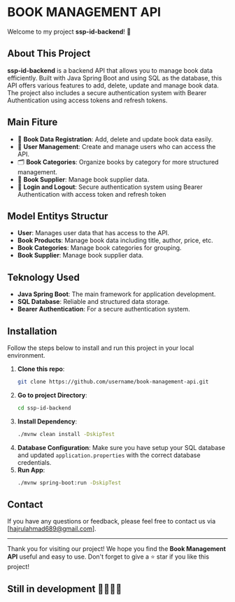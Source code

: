# BOOK MANAGEMENT API

Welcome to my project **ssp-id-backend**! 🎉

## About This Project

**ssp-id-backend** is a backend API that allows you to manage book data efficiently. Built with Java Spring Boot and using SQL as the database, this API offers various features to add, delete, update and manage book data. The project also includes a secure authentication system with Bearer Authentication using access tokens and refresh tokens.

## Main Fiture

- 📖 **Book Data Registration**: Add, delete and update book data easily.
- 👥 **User Management**: Create and manage users who can access the API.
- 🗂️ **Book Categories**: Organize books by category for more structured management.
- 🚛 **Book Supplier**: Manage book supplier data.
- 🔐 **Login and Logout**: Secure authentication system using Bearer Authentication with access token and refresh token

## Model Entitys Structur

- **User**: Manages user data that has access to the API.
- **Book Products**: Manage book data including title, author, price, etc.
- **Book Categories**: Manage book categories for grouping.
- **Book Supplier**: Manage book supplier data.

## Teknology Used

- **Java Spring Boot**: The main framework for application development.
- **SQL Database**: Reliable and structured data storage.
- **Bearer Authentication**: For a secure authentication system.

## Installation

Follow the steps below to install and run this project in your local environment.

1. **Clone this repo**:
    ```sh
    git clone https://github.com/username/book-management-api.git
    ```
2. **Go to project Directory**:
    ```sh
    cd ssp-id-backend
    ```
3. **Install Dependency**:
    ```sh
    ./mvnw clean install -DskipTest
    ```
4. **Database Configuration**:
   Make sure you have setup your SQL database and updated `application.properties` with the correct database credentials.
6. **Run App**:
    ```sh
    ./mvnw spring-boot:run -DskipTest
    ```
    
## Contact

If you have any questions or feedback, please feel free to contact us via [hajrulahmad689@gmail.com].

---
Thank you for visiting our project! We hope you find the **Book Management API** useful and easy to use. Don't forget to give a ⭐ star if you like this project!


## Still in development 📖📖📖📖
